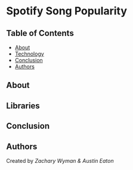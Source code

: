 # Spotify Song Popularity

## Table of Contents
* [About](#About)
* [Technology](#Technology)
* [Conclusion](#Conclusion)
* [Authors](#Authors)

## About

## Libraries

## Conclusion

## Authors
Created by *Zachary Wyman & Austin Eaton* 
